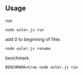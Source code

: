 ## Usage

run
```
node euler.js run
```

add 0 to beginning of files
```
node euler.js rename
```

benchmark
```
BENCHMARK=true node euler.js run
```
